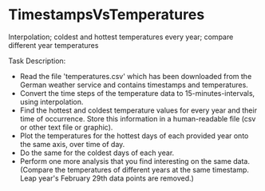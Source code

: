 # TimestampsVsTemperatures
Interpolation; coldest and hottest temperatures every year; compare different year temperatures


Task Description:
- Read the file &#39;temperatures.csv&#39; which has been downloaded from the German weather
service and contains timestamps and temperatures.
- Convert the time steps of the temperature data to 15-minutes-intervals, using interpolation.
- Find the hottest and coldest temperature values for every year and their time of occurrence.
Store this information in a human-readable file (csv or other text file or graphic).
- Plot the temperatures for the hottest days of each provided year onto the same axis, over
time of day.
- Do the same for the coldest days of each year.
- Perform one more analysis that you find interesting on the same data. (Compare the temperatures of different years at the same timestamp. Leap year's February 29th data points are removed.)
